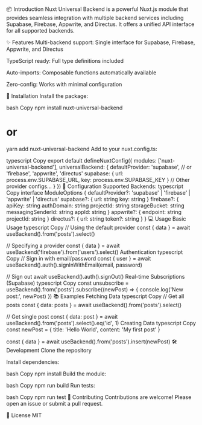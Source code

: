 📦 Introduction
Nuxt Universal Backend is a powerful Nuxt.js module that provides seamless integration with multiple backend services including Supabase, Firebase, Appwrite, and Directus. It offers a unified API interface for all supported backends.

✨ Features
Multi-backend support: Single interface for Supabase, Firebase, Appwrite, and Directus

TypeScript ready: Full type definitions included

Auto-imports: Composable functions automatically available

Zero-config: Works with minimal configuration

🚀 Installation
Install the package:

bash
Copy
npm install nuxt-universal-backend
# or
yarn add nuxt-universal-backend
Add to your nuxt.config.ts:

typescript
Copy
export default defineNuxtConfig({
  modules: ['nuxt-universal-backend'],
  universalBackend: {
    defaultProvider: 'supabase', // or 'firebase', 'appwrite', 'directus'
    supabase: {
      url: process.env.SUPABASE_URL,
      key: process.env.SUPABASE_KEY
    }
    // Other provider configs...
  }
})
🔧 Configuration
Supported Backends:
typescript
Copy
interface ModuleOptions {
  defaultProvider?: 'supabase' | 'firebase' | 'appwrite' | 'directus'
  supabase?: {
    url: string
    key: string
  }
  firebase?: {
    apiKey: string
    authDomain: string
    projectId: string
    storageBucket: string
    messagingSenderId: string
    appId: string
  }
  appwrite?: {
    endpoint: string
    projectId: string
  }
  directus?: {
    url: string
    token?: string
  }
}
💻 Usage
Basic Usage
typescript
Copy
// Using the default provider
const { data } = await useBackend().from('posts').select()

// Specifying a provider
const { data } = await useBackend('firebase').from('users').select()
Authentication
typescript
Copy
// Sign in with email/password
const { user } = await useBackend().auth().signInWithEmail(email, password)

// Sign out
await useBackend().auth().signOut()
Real-time Subscriptions (Supabase)
typescript
Copy
const unsubscribe = useBackend().from('posts').subscribe((newPost) => {
  console.log('New post:', newPost)
})
📚 Examples
Fetching Data
typescript
Copy
// Get all posts
const { data: posts } = await useBackend().from('posts').select()

// Get single post
const { data: post } = await useBackend().from('posts').select().eq('id', 1)
Creating Data
typescript
Copy
const newPost = {
  title: 'Hello World',
  content: 'My first post'
}

const { data } = await useBackend().from('posts').insert(newPost)
🛠 Development
Clone the repository

Install dependencies:

bash
Copy
npm install
Build the module:

bash
Copy
npm run build
Run tests:

bash
Copy
npm run test
🤝 Contributing
Contributions are welcome! Please open an issue or submit a pull request.

📜 License
MIT